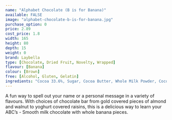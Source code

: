 ```yaml
---
name: "Alphabet Chocolate (B is for Banana)"
available: FALSE
image: "alphabet-chocolate-b-is-for-banana.jpg"
purchase_option: 0
price: 2.89
cost_price: 1.8
width: 165
height: 80
depth: 15
weight: 0
brand: Laybella
type: [Chocolate, Dried Fruit, Novelty, Wrapped]
flavour: [Banana]
colour: [Brown]
free: [Alcohol, Gluten, Gelatin]
ingredients: "Cocoa 33.6%, Sugar, Cocoa Butter, Whole Milk Powder, Cocoa Mass, Soy Lecithin. Flavouring: Natural Vanilla, Banana"
---
```

A fun way to spell out your name or a personal message in a variety of flavours. With choices of chocolate bar from gold covered pieces of almond and walnut to yoghurt covered raisins, this is a delicious way to learn your ABC’s - Smooth milk chocolate with whole banana pieces.